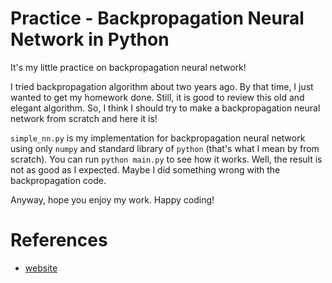# Practice - Backpropagation Neural Network in Python

It's my little practice on backpropagation neural network!

I tried backpropagation algorithm about two years ago.
By that time, I just wanted to get my homework done.
Still, it is good to review this old and elegant algorithm.
So, I think I should try to make a backpropagation neural network from scratch and here it is!

`simple_nn.py` is my implementation for backpropagation neural network using only `numpy` and standard library of `python` (that's what I mean by from scratch). You can run `python main.py` to see how it works.
Well, the result is not as good as I expected. Maybe I did something wrong with the backpropagation code.

Anyway, hope you enjoy my work. Happy coding!

# References

- [website](http://neuralnetworksanddeeplearning.com/index.html)

